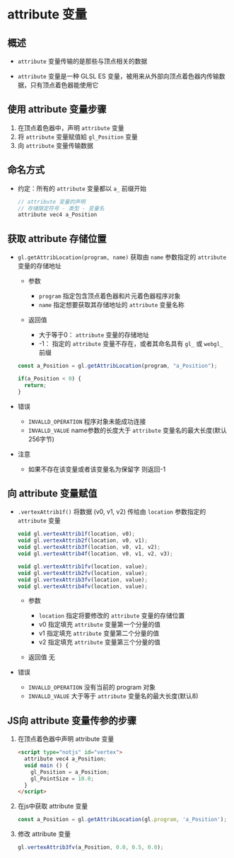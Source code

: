 # attribute 变量

## 概述

+ `attribute` 变量传输的是那些与顶点相关的数据

+ `attribute` 变量是一种 GLSL ES 变量，被用来从外部向顶点着色器内传输数据，只有顶点着色器能使用它

## 使用 attribute 变量步骤

1. 在顶点着色器中，声明 `attribute` 变量
2. 将 `attribute` 变量赋值給 `gl_Position` 变量
3. 向 `attribute` 变量传输数据

## 命名方式

+ 约定：所有的 `attribute` 变量都以 `a_` 前缀开始

  ```js
  // attribute 变量的声明
  // 存储限定符号 - 类型 - 变量名
  attribute vec4 a_Position
  ```

## 获取 attribute 存储位置

+ `gl.getAttribLocation(program, name)` 获取由 `name` 参数指定的 `attribute` 变量的存储地址

  + 参数

    + `program` 指定包含顶点着色器和片元着色器程序对象
    + `name` 指定想要获取其存储地址的 `attribute` 变量名称

  + 返回值

    + 大于等于0： `attribute` 变量的存储地址
    + -1： 指定的 `attribute` 变量不存在，或者其命名具有 `gl_` 或 `webgl_` 前缀

  ```js
  const a_Position = gl.getAttribLocation(program, "a_Position");

  if(a_Position < 0) {
    return;
  }
  ```

+ 错误

  + `INVALLD_OPERATION` 程序对象未能成功连接
  + `INVALLD_VALUE` name参数的长度大于 `attribute` 变量名的最大长度(默认256字节)

+ 注意

  + 如果不存在该变量或者该变量名为保留字 则返回-1

## 向 attribute 变量赋值

+ `.vertexAttrib1f()` 将数据 (v0, v1, v2) 传给由 `location` 参数指定的 `attribute` 变量

  ```js
  void gl.vertexAttrib1f(location, v0);
  void gl.vertexAttrib2f(location, v0, v1);
  void gl.vertexAttrib3f(location, v0, v1, v2);
  void gl.vertexAttrib4f(location, v0, v1, v2, v3);

  void gl.vertexAttrib1fv(location, value);
  void gl.vertexAttrib2fv(location, value);
  void gl.vertexAttrib3fv(location, value);
  void gl.vertexAttrib4fv(location, value);
  ```

  + 参数

    + `location` 指定将要修改的 `attribute` 变量的存储位置
    + v0 指定填充 `attribute` 变量第一个分量的值
    + v1 指定填充 `attribute` 变量第二个分量的值
    + v2 指定填充 `attribute` 变量第三个分量的值

  + 返回值 无

+ 错误

  + `INVALLD_OPERATION` 没有当前的 program 对象
  + `INVALLD_VALUE` 大于等于 `attribute` 变量名的最大长度(默认8)

## JS向 attribute 变量传参的步骤

1. 在顶点着色器中声明 attribute 变量

    ```html
    <script type="notjs" id="vertex">
      attribute vec4 a_Position;
      void main () {
        gl_Position = a_Position;
        gl_PointSize = 10.0;
      }
    </script>
    ```

2. 在js中获取 attribute 变量

    ```js
    const a_Position = gl.getAttribLocation(gl.program, 'a_Position');
    ```

3. 修改 attribute 变量

    ```js
    gl.vertexAttrib3fv(a_Position, 0.0, 0.5, 0.0);
    ```
